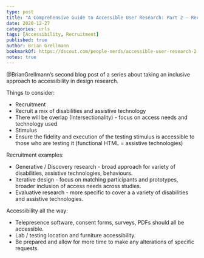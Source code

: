 ```yaml
---
type: post
title: "A Comprehensive Guide to Accessible User Research: Part 2 – Recruitment and Preparation"
date: 2020-12-27
categories: urls
tags: [Accessibility, Recruitment]
published: true
author: Brian Grellmann
bookmarkOf: https://dscout.com/people-nerds/accessible-user-research-2
notes: true
---
```


@BrianGrellmann’s second blog post of a series about taking an inclusive approach to accessibility in design research.

Things to consider:

* Recruitment
 * Recruit a mix of disabilities and assistive technology
 * There will be overlap (Intersectionality) - focus on access needs and technology used
* Stimulus
 * Ensure the fidelity and execution of the testing stimulus is accessible to those who are testing it (functional HTML = assistive technologies)

Recruitment examples:

* Generative / Discovery research - broad approach for variety of disabilities, assistive technologies, behaviours.
* Iterative design - focus on matching participants and prototypes, broader inclusion of access needs across studies.
* Evaluative research - more specific to cover a a variety of disabilities and assistive technologies.

Accessibility all the way:

* Telepresence software, consent forms, surveys, PDFs should all be accessible.
* Lab / testing location and furniture accessibility.
* Be prepared and allow for more time to make any alterations of specific requests.
